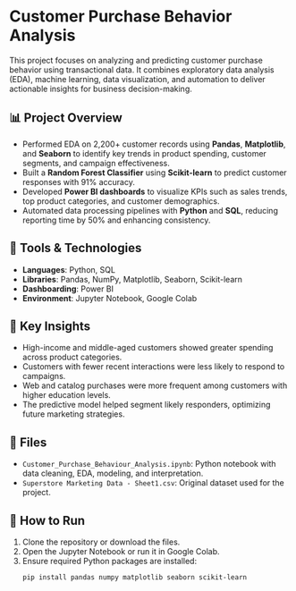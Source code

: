 # Customer Purchase Behavior Analysis

This project focuses on analyzing and predicting customer purchase behavior using transactional data. It combines exploratory data analysis (EDA), machine learning, data visualization, and automation to deliver actionable insights for business decision-making.

## 📊 Project Overview

- Performed EDA on 2,200+ customer records using **Pandas**, **Matplotlib**, and **Seaborn** to identify key trends in product spending, customer segments, and campaign effectiveness.
- Built a **Random Forest Classifier** using **Scikit-learn** to predict customer responses with 91% accuracy.
- Developed **Power BI dashboards** to visualize KPIs such as sales trends, top product categories, and customer demographics.
- Automated data processing pipelines with **Python** and **SQL**, reducing reporting time by 50% and enhancing consistency.

## 🔧 Tools & Technologies

- **Languages**: Python, SQL  
- **Libraries**: Pandas, NumPy, Matplotlib, Seaborn, Scikit-learn  
- **Dashboarding**: Power BI  
- **Environment**: Jupyter Notebook, Google Colab

## 🧠 Key Insights

- High-income and middle-aged customers showed greater spending across product categories.
- Customers with fewer recent interactions were less likely to respond to campaigns.
- Web and catalog purchases were more frequent among customers with higher education levels.
- The predictive model helped segment likely responders, optimizing future marketing strategies.

## 📁 Files

- `Customer_Purchase_Behaviour_Analysis.ipynb`: Python notebook with data cleaning, EDA, modeling, and interpretation.
- `Superstore Marketing Data - Sheet1.csv`: Original dataset used for the project.

## 🚀 How to Run

1. Clone the repository or download the files.
2. Open the Jupyter Notebook or run it in Google Colab.
3. Ensure required Python packages are installed:
   ```bash
   pip install pandas numpy matplotlib seaborn scikit-learn
